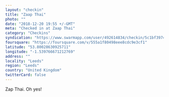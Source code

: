 ```yaml
---
layout: "checkin"
title: "Zaap Thai"
photo: ""
date: "2018-12-20 19:55 +/-GMT"
meta: "Checked in at Zaap Thai"
category: "Checkins"
syndication: "https://www.swarmapp.com/user/492614834/checkin/5c1bf3974acb190039af1c46"
foursquare: "https://foursquare.com/v/555a1f80498eee8cdc9e3cf1"
latitude: "53.80028630925711"
longitude: "-1.539766671212769"
address: ""
locality: "Leeds"
region: "Leeds"
country: "United Kingdom"
twitterCard: false
---
```

Zap Thai. Oh yes!
